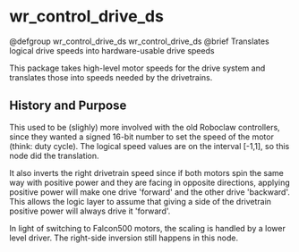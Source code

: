 # wr_control_drive_ds

@defgroup wr_control_drive_ds wr_control_drive_ds
@brief Translates logical drive speeds into hardware-usable drive speeds

This package takes high-level motor speeds for the drive system and translates those into speeds needed by the drivetrains.

## History and Purpose

This used to be (slighly) more involved with the old Roboclaw controllers, since they wanted a signed 16-bit number to set the speed of the motor (think: duty cycle).  The logical speed values are on the interval \[-1,1\], so this node did the translation.

It also inverts the right drivetrain speed since if both motors spin the same way with positive power and they are facing in opposite directions, applying positive power will make one drive 'forward' and the other drive 'backward'.  This allows the logic layer to assume that giving a side of the drivetrain positive power will always drive it 'forward'.

In light of switching to Falcon500 motors, the scaling is handled by a lower level driver.  The right-side inversion still happens in this node.
